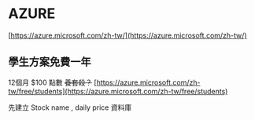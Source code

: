 # AZURE

[https://azure.microsoft.com/zh-tw/](https://azure.microsoft.com/zh-tw/)

## 學生方案免費一年

12個月 $100 點數 ~~養套殺？~~
[https://azure.microsoft.com/zh-tw/free/students](https://azure.microsoft.com/zh-tw/free/students)

先建立 Stock name , daily price 資料庫
